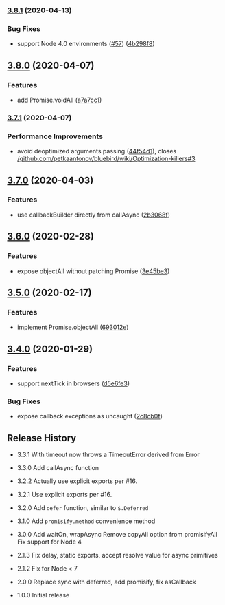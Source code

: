 ### [3.8.1](https://github.com/mixmaxhq/promise-callbacks/compare/v3.8.0...v3.8.1) (2020-04-13)


### Bug Fixes

* support Node 4.0 environments ([#57](https://github.com/mixmaxhq/promise-callbacks/issues/57)) ([4b298f8](https://github.com/mixmaxhq/promise-callbacks/commit/4b298f83fb10ac94c264adf4367ede11d0399a25))

## [3.8.0](https://github.com/mixmaxhq/promise-callbacks/compare/v3.7.1...v3.8.0) (2020-04-07)


### Features

* add Promise.voidAll ([a7a7cc1](https://github.com/mixmaxhq/promise-callbacks/commit/a7a7cc13fee464b51e3f34f083eea76af072d9b2))

### [3.7.1](https://github.com/mixmaxhq/promise-callbacks/compare/v3.7.0...v3.7.1) (2020-04-07)


### Performance Improvements

* avoid deoptimized arguments passing ([44f54d1](https://github.com/mixmaxhq/promise-callbacks/commit/44f54d19e995f75fbd0b9c4cd36b35a58df8ec0b)), closes [/github.com/petkaantonov/bluebird/wiki/Optimization-killers#3](https://github.com/mixmaxhq//github.com/petkaantonov/bluebird/wiki/Optimization-killers/issues/3)

## [3.7.0](https://github.com/mixmaxhq/promise-callbacks/compare/v3.6.0...v3.7.0) (2020-04-03)


### Features

* use callbackBuilder directly from callAsync ([2b3068f](https://github.com/mixmaxhq/promise-callbacks/commit/2b3068f06ea96a0eaa8f536b094f3d5e6ca48e04))

## [3.6.0](https://github.com/mixmaxhq/promise-callbacks/compare/v3.5.0...v3.6.0) (2020-02-28)


### Features

* expose objectAll without patching Promise ([3e45be3](https://github.com/mixmaxhq/promise-callbacks/commit/3e45be377dc299797c0e572bbcc643a3cd1701a7))

## [3.5.0](https://github.com/mixmaxhq/promise-callbacks/compare/v3.4.0...v3.5.0) (2020-02-17)


### Features

* implement Promise.objectAll ([693012e](https://github.com/mixmaxhq/promise-callbacks/commit/693012ef99b737963a5c9c627920294fd6c7dfe3))

## [3.4.0](https://github.com/mixmaxhq/promise-callbacks/compare/v3.3.1...v3.4.0) (2020-01-29)


### Features

* support nextTick in browsers ([d5e6fe3](https://github.com/mixmaxhq/promise-callbacks/commit/d5e6fe39d80620182f0307b9523fdf37b4f3fdee))


### Bug Fixes

* expose callback exceptions as uncaught ([2c8cb0f](https://github.com/mixmaxhq/promise-callbacks/commit/2c8cb0fa07454c9d726feac24b83ac167f1ab007))

## Release History

* 3.3.1 With timeout now throws a TimeoutError derived from Error

* 3.3.0 Add callAsync function

* 3.2.2 Actually use explicit exports per #16.
* 3.2.1 Use explicit exports per #16.
* 3.2.0 Add `defer` function, similar to `$.Deferred`
* 3.1.0 Add `promisify.method` convenience method
* 3.0.0 Add waitOn, wrapAsync
        Remove copyAll option from promisifyAll
        Fix support for Node 4
* 2.1.3 Fix delay, static exports, accept resolve value for async primitives
* 2.1.2 Fix for Node < 7
* 2.0.0 Replace sync with deferred, add promisify, fix asCallback
* 1.0.0 Initial release
